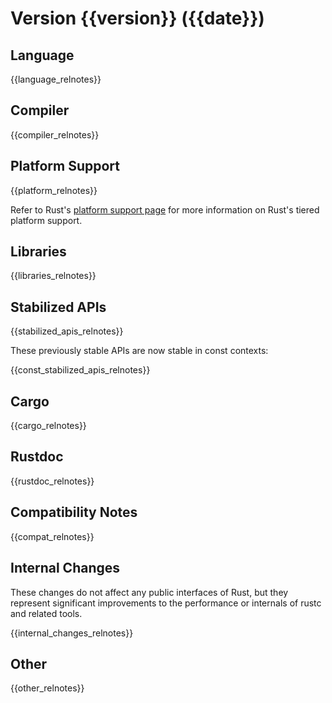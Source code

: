 Version {{version}} ({{date}})
==========================

<a id="{{version}}-Language"></a>

Language
--------
{{language_relnotes}}

<a id="{{version}}-Compiler"></a>

Compiler
--------
{{compiler_relnotes}}

<a id="{{version}}-Platform-Support"></a>

Platform Support
----------------
{{platform_relnotes}}

Refer to Rust's [platform support page][platform-support-doc]
for more information on Rust's tiered platform support.

[platform-support-doc]: https://doc.rust-lang.org/rustc/platform-support.html

<a id="{{version}}-Libraries"></a>

Libraries
---------
{{libraries_relnotes}}

<a id="{{version}}-Stabilized-APIs"></a>

Stabilized APIs
---------------

{{stabilized_apis_relnotes}}

These previously stable APIs are now stable in const contexts:

{{const_stabilized_apis_relnotes}}

<a id="{{version}}-Cargo"></a>

Cargo
-----
{{cargo_relnotes}}

<a id="{{version}}-Rustdoc"></a>

Rustdoc
-----
{{rustdoc_relnotes}}

<a id="{{version}}-Compatibility-Notes"></a>

Compatibility Notes
-------------------
{{compat_relnotes}}

<a id="{{version}}-Internal-Changes"></a>

Internal Changes
----------------

These changes do not affect any public interfaces of Rust, but they represent
significant improvements to the performance or internals of rustc and related
tools.

{{internal_changes_relnotes}}


Other
-----

{{other_relnotes}}
